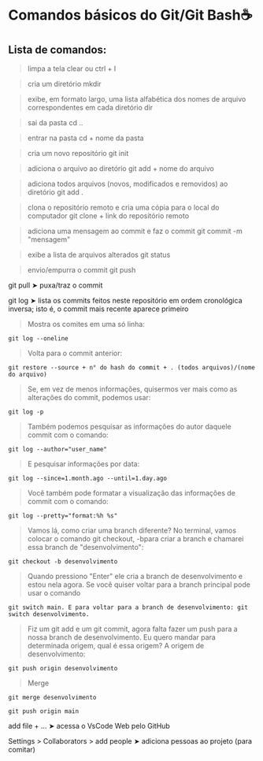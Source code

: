 # Comandos básicos do Git/Git Bash:coffee:

## Lista de comandos:

> limpa a tela
clear ou ctrl + l 

> cria um diretório 
mkdir

> exibe, em formato largo, uma lista alfabética dos nomes de arquivo correspondentes em cada diretório
dir 

> sai da pasta
cd .. 

> entrar na pasta
cd + nome da pasta 

> cria um novo repositório
git init 

> adiciona o arquivo ao diretório 
git add + nome do arquivo 

> adiciona todos arquivos (novos, modificados e removidos) ao diretório
git add .  

> clona o repositório remoto e cria uma cópia para o local do computador
git clone + link do repositório remoto 

> adiciona uma mensagem ao commit e faz o commit
git commit -m "mensagem" 

> exibe a lista de arquivos alterados 
git status 

>envio/empurra o commit
git push 

git pull  ➤ puxa/traz o commit

git log ➤  lista os commits feitos neste repositório em ordem cronológica inversa; isto é, o commit mais recente aparece primeiro

> Mostra os comites em uma só linha:
```
git log --oneline 
```

> Volta para o commit anterior:
```
git restore --source + n° do hash do commit + . (todos arquivos)/(nome do arquivo)
```

> Se, em vez de menos informações, quisermos ver mais como as alterações do commit, podemos usar:
```
git log -p
```

> Também podemos pesquisar as informações do autor daquele commit com o comando:
```
git log --author="user_name"
```

>E pesquisar informações por data:
```
git log --since=1.month.ago --until=1.day.ago
```

>Você também pode formatar a visualização das informações de commit com o comando:
```
git log --pretty="format:%h %s"
```

>Vamos lá, como criar uma branch diferente? No terminal, vamos colocar o comando git checkout, -bpara criar a branch e chamarei essa branch de "desenvolvimento":
```
git checkout -b desenvolvimento
```

>Quando pressiono "Enter" ele cria a branch de desenvolvimento e estou nela agora. Se você quiser voltar para a branch principal pode usar o comando
```
git switch main. E para voltar para a branch de desenvolvimento: git switch desenvolvimento.
```

>Fiz um git add e um git commit, agora falta fazer um push para a nossa branch de desenvolvimento. Eu quero mandar para determinada origem, qual é essa origem? A origem de desenvolvimento:
```
git push origin desenvolvimento
```

>Merge
```
git merge desenvolvimento
```
```
git push origin main
```

add file + ... ➤  acessa o VsCode Web pelo GitHub

Settings > Collaborators > add people ➤ adiciona pessoas ao projeto (para comitar)

